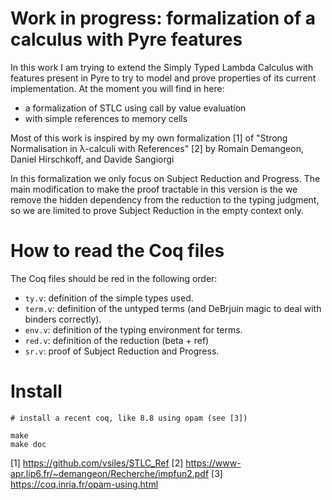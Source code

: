# Work in progress: formalization of a calculus with Pyre features

In this work I am trying to extend the Simply Typed Lambda Calculus with
features present in Pyre to try to model and prove properties of its current
implementation. At the moment you will find in here:
- a formalization of STLC using call by value evaluation
- with simple references to memory cells

Most of this work is inspired by my own formalization [1] of 
"Strong Normalisation in λ-calculi with References" [2]
by Romain Demangeon, Daniel Hirschkoff, and Davide Sangiorgi

In this formalization we only focus on Subject Reduction and Progress.
The main modification to make the proof tractable in this version is the
we remove the hidden dependency from the reduction to the typing judgment,
so we are limited to prove Subject Reduction in the empty context only.

# How to read the Coq files
The Coq files should be red in the following order:
- `ty.v`: definition of the simple types used.
- `term.v`: definition of the untyped terms (and DeBrjuin magic to deal with binders correctly).
- `env.v`: definition of the typing environment for terms.
- `red.v`: definition of the reduction (beta + ref)
- `sr.v`: proof of Subject Reduction and Progress.

# Install
```
# install a recent coq, like 8.8 using opam (see [3])

make
make doc
```

[1] https://github.com/vsiles/STLC_Ref
[2] https://www-apr.lip6.fr/~demangeon/Recherche/impfun2.pdf
[3] https://coq.inria.fr/opam-using.html
